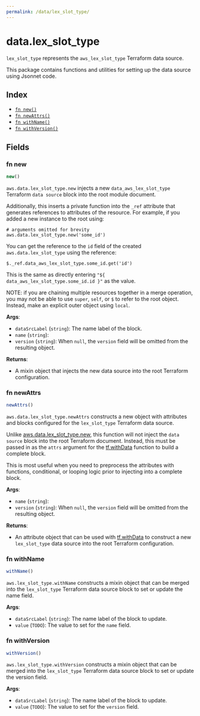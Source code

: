 ```yaml
---
permalink: /data/lex_slot_type/
---
```


# data.lex_slot_type

`lex_slot_type` represents the `aws_lex_slot_type` Terraform data source.



This package contains functions and utilities for setting up the data source using Jsonnet code.


## Index

* [`fn new()`](#fn-new)
* [`fn newAttrs()`](#fn-newattrs)
* [`fn withName()`](#fn-withname)
* [`fn withVersion()`](#fn-withversion)

## Fields

### fn new

```ts
new()
```


`aws.data.lex_slot_type.new` injects a new `data_aws_lex_slot_type` Terraform `data source`
block into the root module document.

Additionally, this inserts a private function into the `_ref` attribute that generates references to attributes of the
resource. For example, if you added a new instance to the root using:

    # arguments omitted for brevity
    aws.data.lex_slot_type.new('some_id')

You can get the reference to the `id` field of the created `aws.data.lex_slot_type` using the reference:

    $._ref.data_aws_lex_slot_type.some_id.get('id')

This is the same as directly entering `"${ data_aws_lex_slot_type.some_id.id }"` as the value.

NOTE: if you are chaining multiple resources together in a merge operation, you may not be able to use `super`, `self`,
or `$` to refer to the root object. Instead, make an explicit outer object using `local`.

**Args**:
  - `dataSrcLabel` (`string`): The name label of the block.
  - `name` (`string`): 
  - `version` (`string`):  When `null`, the `version` field will be omitted from the resulting object.

**Returns**:
- A mixin object that injects the new data source into the root Terraform configuration.


### fn newAttrs

```ts
newAttrs()
```


`aws.data.lex_slot_type.newAttrs` constructs a new object with attributes and blocks configured for the `lex_slot_type`
Terraform data source.

Unlike [aws.data.lex_slot_type.new](#fn-lexslottypenew), this function will not inject the `data source`
block into the root Terraform document. Instead, this must be passed in as the `attrs` argument for the
[tf.withData](https://github.com/tf-libsonnet/core/tree/main/docs#fn-withdata) function to build a complete block.

This is most useful when you need to preprocess the attributes with functions, conditional, or looping logic prior to
injecting into a complete block.

**Args**:
  - `name` (`string`): 
  - `version` (`string`):  When `null`, the `version` field will be omitted from the resulting object.

**Returns**:
  - An attribute object that can be used with [tf.withData](https://github.com/tf-libsonnet/core/tree/main/docs#fn-withdata) to construct a new `lex_slot_type` data source into the root Terraform configuration.


### fn withName

```ts
withName()
```

`aws.lex_slot_type.withName` constructs a mixin object that can be merged into the `lex_slot_type`
Terraform data source block to set or update the name field.



**Args**:
  - `dataSrcLabel` (`string`): The name label of the block to update.
  - `value` (`TODO`): The value to set for the `name` field.


### fn withVersion

```ts
withVersion()
```

`aws.lex_slot_type.withVersion` constructs a mixin object that can be merged into the `lex_slot_type`
Terraform data source block to set or update the version field.



**Args**:
  - `dataSrcLabel` (`string`): The name label of the block to update.
  - `value` (`TODO`): The value to set for the `version` field.
